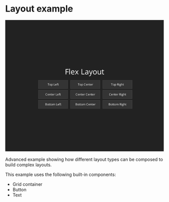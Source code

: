 # Layout example
![layout example](../../assets/go-gui-layout-example.png)

Advanced example showing how different layout types can be composed to build complex layouts.

This example uses the following built-in components:
- Grid container
- Button
- Text